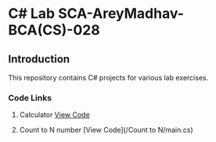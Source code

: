 # C# Lab SCA-AreyMadhav-BCA(CS)-028

## Introduction
This repository contains C# projects for various lab exercises.

### Code Links
1. Calculator
[View Code](/Calculator/calc.cs)

2. Count to N number
[View Code](/Count to N/main.cs)
